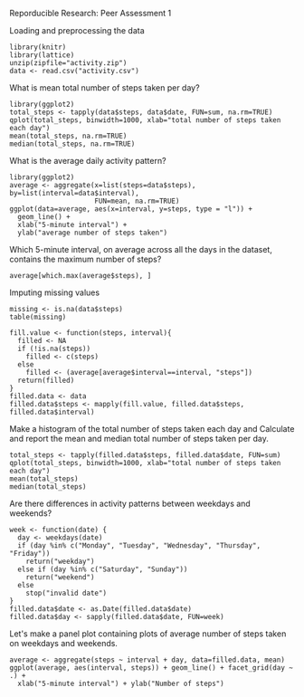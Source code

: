 Reporducible Research: Peer Assessment 1

Loading and preprocessing the data

```{r}
library(knitr)
library(lattice)
unzip(zipfile="activity.zip")
data <- read.csv("activity.csv")
```
What is mean total number of steps taken per day?
```{r}
library(ggplot2)
total_steps <- tapply(data$steps, data$date, FUN=sum, na.rm=TRUE)
qplot(total_steps, binwidth=1000, xlab="total number of steps taken each day")
mean(total_steps, na.rm=TRUE)
median(total_steps, na.rm=TRUE)
```


What is the average daily activity pattern?
```{r}
library(ggplot2)
average <- aggregate(x=list(steps=data$steps), by=list(interval=data$interval),
                     FUN=mean, na.rm=TRUE)
ggplot(data=average, aes(x=interval, y=steps, type = "l")) +
  geom_line() +
  xlab("5-minute interval") +
  ylab("average number of steps taken")
```

Which 5-minute interval, on average across all the days in the dataset, contains the maximum number of steps?
```{r}
average[which.max(average$steps), ]
```

Imputing missing values
```{r}
missing <- is.na(data$steps)
table(missing)
```

```{r}
fill.value <- function(steps, interval){
  filled <- NA
  if (!is.na(steps))
    filled <- c(steps)
  else
    filled <- (average[average$interval==interval, "steps"])
  return(filled)
}
filled.data <- data 
filled.data$steps <- mapply(fill.value, filled.data$steps, filled.data$interval) 
```
Make a histogram of the total number of steps taken each day and Calculate and report the mean and median total number of steps taken per day.
```{r}
total_steps <- tapply(filled.data$steps, filled.data$date, FUN=sum)
qplot(total_steps, binwidth=1000, xlab="total number of steps taken each day")
mean(total_steps)
median(total_steps)
```

Are there differences in activity patterns between weekdays and weekends?
```{r}
week <- function(date) {
  day <- weekdays(date)
  if (day %in% c("Monday", "Tuesday", "Wednesday", "Thursday", "Friday"))
    return("weekday")
  else if (day %in% c("Saturday", "Sunday"))
    return("weekend")
  else
    stop("invalid date")
}
filled.data$date <- as.Date(filled.data$date)
filled.data$day <- sapply(filled.data$date, FUN=week)
```
Let's make a panel plot containing plots of average number of steps taken on weekdays and weekends.
```{r}
average <- aggregate(steps ~ interval + day, data=filled.data, mean)
ggplot(average, aes(interval, steps)) + geom_line() + facet_grid(day ~ .) +
  xlab("5-minute interval") + ylab("Number of steps")
```
